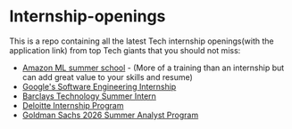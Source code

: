 # Internship-openings 
This is a repo containing all the latest Tech internship openings(with the application link) from top Tech giants that you should not miss:

- [Amazon ML summer school](https://www.scaler.com/partnerships/amazon) - (More of a training than an internship but can add great value to your skills and resume)
- [Google's Software Engineering Internship](https://www.google.com/about/careers/applications/jobs/results/73675009016373958-software-engineering-intern-summer-2026)
- [Barclays Technology Summer Intern](https://search.jobs.barclays/internships)
- [Deloitte Internship Program](https://www.deloitte.com/au/en/careers/students/summer-vacation-program-careers.html)
- [Goldman Sachs 2026 Summer Analyst Program](https://www.goldmansachs.com/careers/students/programs-and-internships/americas/2026-summer-analyst-program)

